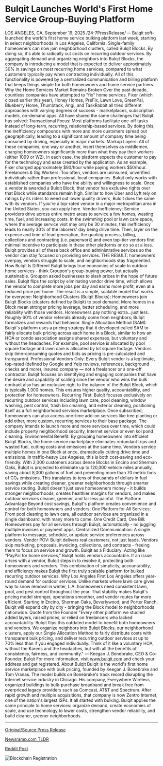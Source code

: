 # Bulqit Launches World's First Home Service Group-Buying Platform

LOS ANGELES, CA, September 19, 2025 /24-7PressRelease/ -- Bulqit soft-launched the world's first home service bulking platform last week, starting in select neighborhoods in Los Angeles, California. Single-family homeowners can now join neighborhood clusters, called Bulqit Blocks. By doing so, it's able to radically cut costs on recurring outdoor services.  By aggregating demand and organizing neighbors into Bulqit Blocks, the company is introducing a model that is expected to deliver approximately 30% in savings on most recurring home services, compared to what customers typically pay when contracting individually. All of this functionality is powered by a centralized communication and billing platform that keeps things simple for both homeowners and home service partners.   Why the Home Services Market Remains Broken  Over the past decade, countless companies have attempted to "fix" home services. Fixer (which closed earlier this year), Honey Homes, PreFix, Lawn Love, GreenPal, Blueberry Home, Thumbtack, Angi, and TaskRabbit all tried different approaches with varying degrees of success - marketplaces, subscription models, on-demand apps. All have shared the same challenges that Bulqit has solved:  Transactional Focus: Most platforms facilitate one-off tasks instead of long-term, recurring, relationship-based services. By doing this, the inefficiency compounds with more and more customers spread out geographically, leading to a significant amount of company time being consumed by driving, especially in major markets.   Markup Layers: All of these companies, one way or another, insert themselves as middlemen, charging homeowners significantly more than what they pay their workers (either 1099 or W2). In each case, the platform expects the customer to pay for the technology and ease created by the application. As an example, Fixer charged approximately $90/hour while paying workers $50/hour.   Freelancers & Gig Workers: Too often, vendors are uninsured, unverified individuals rather than professional, local companies. Bulqit only works with established companies who have the ability and willingness to scale. Once a vendor is awarded a Bulqit Block, that vendor has exclusive rights over that Block while standards remain high. Similar to how Uber and Lyft rely on ratings by its riders to weed out lower quality drivers, Bulqit does the same with its vendors. If you're a top-rated vendor in a major metropolitan area in the United States, you can apply here.   Vendor Inefficiency: Service providers drive across entire metro areas to service a few homes, wasting time, fuel, and increasing costs. In the swimming pool or lawn care space, where the average service visit may only be 30 minutes, this inefficiency leads to nearly 30% of the laborers' day being drive time. Then, layer on the expense and time of lead generation, the quoting process, billing, collections and contracting (i.e. paperwork) and even top-tier vendors find minimal incentive to participate in these other platforms or do so at a loss. Bulqit provides all of these back office and administrative services so the vendor can stay focused on providing services.   THE RESULT: homeowners overpay, vendors struggle to scale, and neighborhoods stay fragmented.  How Bulqit Is Different  Bulqit brings true economies of scale to outdoor home services - think Groupon's group-buying power, but actually sustainable. Groupon asked businesses to slash prices in the hope of future sales. Bulqit flips the script by eliminating vendor drive time, which allows the vendor to complete more jobs per day and earns more profit, even at a reduced price per home. The result is a simple, scalable model that works for everyone:  Neighborhood Clusters (Bulqit Blocks): Homeowners join Bulqit Blocks (clusters defined by Bulqit) to pool demand. More homes in a Block mean stronger pricing leverage, better scheduling, and more reliability with those vendors. Homeowners pay nothing extra...just less. Roughly 60% of vendor referrals already come from neighbors; Bulqit formalizes and rewards that behavior.  Single Allocation Method (SAM): Bulqit's platform uses a pricing strategy that it developed called SAM to fairly allocate bulk pricing across each home in a Block, similar to how an HOA or condo association assigns shared expenses, but voluntary and without the headaches. For example, pool service is allocated by pool square footage and lawn care is allocated by lot square footage. Vendors skip time-consuming quotes and bids as pricing is pre-calculated and transparent.  Professional Vendors Only: Every Bulqit vendor is a legitimate, top-rated (defined by Google and Yelp reviews, references, background checks and more), insured company — not a freelancer or a one-off contractor. Bulqit focuses on identifying and engaging companies that have the desire and capability of scaling since the vendor who wins the bulk contract also has an exclusive right to the balance of the Bulqit Block, which is typically 1,000 homes. This ensures higher quality, accountability, and protection for homeowners.  Recurring First: Bulqit focuses exclusively on recurring outdoor services including lawn care, pool cleaning, window washing, pest control, trash bin cleaning, and exterior cleaning, positioning itself as a full neighborhood services marketplace. Once subscribed, homeowners can also access one-time add-on services like tree planting or add other, more custom, recurring services to their base package. The company intends to launch more and more services over time, which could include property neighborhood security, Internet service or even koi pond cleaning.   Environmental Benefit: By grouping homeowners into efficient Bulqit Blocks, the home service marketplace eliminates redundant trips and wasted fuel, cutting costs and emissions at the same time. Vendors service multiple homes in one Block at once, dramatically cutting drive time and emissions. In traffic-heavy Los Angeles, this is both cost-saving and eco-friendly. With 2,000 customers across dense Blocks in Encino and Sherman Oaks, Bulqit is projected to eliminate up to 120,000 vehicle miles annually, saving about 8,000 gallons of fuel and preventing more than 70 metric tons of CO₂ emissions. This translates to tens of thousands of dollars in fuel savings while creating cleaner, greener neighborhoods through smarter service routing.  Bulqit doesn't just save homeowners money - it builds stronger neighborhoods, creates healthier margins for vendors, and makes outdoor services cleaner, greener, and far less painful.  The Platform Advantage  Beyond cost savings, Bulqit's platform creates convenience and control for both homeowners and vendors:  One Platform for All Services: From pool cleaning to lawn care, all outdoor services are organized in a single dashboard, with many more to come.   One Credit Card, One Bill: Homeowners pay for all services through Bulqit, automatically - no juggling multiple invoices or payment apps.  Centralized Communication: A single platform to message, schedule, or update service preferences across vendors.  Vendor POV: Bulqit delivers real customers, not just leads. Vendors skip marketing, proposals, invoicing, collections, and contracts - freeing them to focus on service and growth.  Bulqit as a Fiduciary: Acting like "PayPal for home services," Bulqit holds vendors accountable. If an issue arises with a vendor, Bulqit steps in to resolve it, protecting both homeowners and vendors.  This combination of simplicity, accountability, and efficiency makes Bulqit the first truly scalable platform for bulked recurring outdoor services.  Why Los Angeles First  Los Angeles offers year-round demand for outdoor services. Unlike markets where lawn care gives way to snow removal in winter, L.A. homeowners need consistent lawn, pool, and pest control throughout the year. That stability makes Bulqit's pricing model stronger, operations smoother, and vendor routes far more efficient. Starting in Encino, Sherman Oaks, Beverlywood, and Porter Ranch, Bulqit will expand city by city - bringing the Block model to neighborhoods nationwide.  Quote from the Founder  "Every other platform we studied added layers, raised prices, or relied on freelancers who lacked accountability. Bulqit flips this outdated model to benefit both homeowners and vendors. We organize neighbors into Bulqit Blocks, our neighborhood clusters, apply our Single Allocation Method to fairly distribute costs with transparent bulk pricing, and deliver recurring outdoor services at up to 70% less than if you engaged individually. Think of it like a voluntary HOA, without the Karens and the headaches, but with all the benefits of consistency, fairness, and community." — Keegan J. Bonebrake, CEO & Co-Founder, Bulqit  For more information, visit www.bulqit.com and check your address and get registered.  About Bulqit  Bulqit is the world's first home service marketplace with bulk pricing, founded by Keegan J. Bonebrake and Tom Vranas. The model builds on Bonebrake's track record disrupting the Internet service industry in Chicago. His company, Everywhere Wireless, organized buildings to bulk-purchase broadband and break free from overpriced legacy providers such as Comcast, AT&T and Spectrum. After rapid growth and multiple acquisitions, that company is now Zentro Internet, one of the nation's largest ISPs. It all started with bulking. Bulqit applies the same principle to home services: organize demand, create economies of scale, and use technology to lower costs, strengthen vendor reliability, and build cleaner, greener neighborhoods. 

---

[Original/Source Press Release](https://www.24-7pressrelease.com/press-release/526961/bulqit-launches-worlds-first-home-service-group-buying-platform)
                    

[Newsramp.com TLDR](https://newsramp.com/curated-news/bulqit-launches-world-s-first-home-service-bulk-platform-in-la/5563c59ce1445515a2af310eddccb982) 

 



[Reddit Post](https://www.reddit.com/r/Business_NewsRamp/comments/1nkwyr9/bulqit_launches_worlds_first_home_service_bulk/) 



![Blockchain Registration](https://cdn.newsramp.app/24-7PressRelease/qrcode/259/19/bendnuCt.webp)